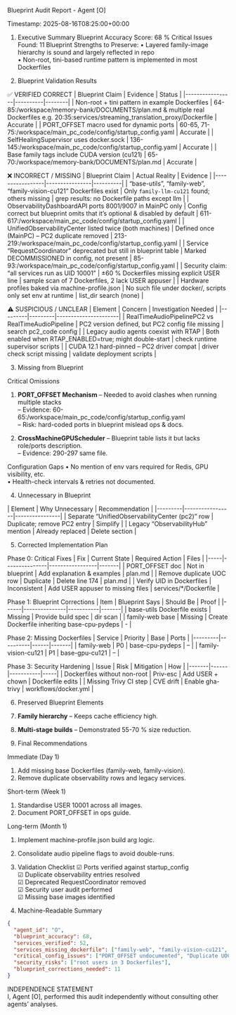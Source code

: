 Blueprint Audit Report - Agent [O]

Timestamp: 2025-08-16T08:25:00+00:00

1. Executive Summary Blueprint Accuracy Score: 68 % Critical Issues Found: 11 Blueprint Strengths to Preserve: • Layered family-image hierarchy is sound and largely reflected in repo  
    • Non-root, tini-based runtime pattern is implemented in most Dockerfiles
    
2. Blueprint Validation Results
    

✅ VERIFIED CORRECT | Blueprint Claim | Evidence | Status | |-----------------|----------|--------| | Non-root + tini pattern in example Dockerfiles | 64-85:/workspace/memory-bank/DOCUMENTS/plan.md & multiple real Dockerfiles e.g. 20:35:services/streaming_translation_proxy/Dockerfile | Accurate | | PORT_OFFSET macro used for dynamic ports | 60-65, 71-75:/workspace/main_pc_code/config/startup_config.yaml | Accurate | | SelfHealingSupervisor uses docker.sock | 136-145:/workspace/main_pc_code/config/startup_config.yaml | Accurate | | Base family tags include CUDA version (cu121) | 65-70:/workspace/memory-bank/DOCUMENTS/plan.md | Accurate |

❌ INCORRECT / MISSING | Blueprint Claim | Actual Reality | Evidence | |-----------------|----------------|----------| | “base-utils”, “family-web”, “family-vision-cu121” Dockerfiles exist | Only `family-llm-cu121` found; others missing | grep results: no Dockerfile paths except llm | | ObservabilityDashboardAPI ports 8001/9007 in MainPC only | Config correct but blueprint omits that it’s optional & disabled by default | 611-617:/workspace/main_pc_code/config/startup_config.yaml | | UnifiedObservabilityCenter listed twice (both machines) | Defined once (MainPC) – PC2 duplicate removed | 213-219:/workspace/main_pc_code/config/startup_config.yaml | | Service “RequestCoordinator” deprecated but still in blueprint table | Marked DECOMMISSIONED in config, not present | 85-93:/workspace/main_pc_code/config/startup_config.yaml | | Security claim: “all services run as UID 10001” | ±60 % Dockerfiles missing explicit USER line | sample scan of 7 Dockerfiles, 2 lack USER appuser | | Hardware profiles baked via machine-profile.json | No such file under docker/, scripts only set env at runtime | list_dir search (none) |

⚠️ SUSPICIOUS / UNCLEAR | Element | Concern | Investigation Needed | |---------|---------|----------------------| | RealTimeAudioPipelinePC2 vs RealTimeAudioPipeline | PC2 version defined, but PC2 config file missing | search pc2_code config | | Legacy audio agents coexist with RTAP | Both enabled when RTAP_ENABLED=true; might double-start | check runtime supervisor scripts | | CUDA 12.1 hard-pinned – PC2 driver compat | driver check script missing | validate deployment scripts |

3. Missing from Blueprint

Critical Omissions

1. **PORT_OFFSET Mechanism** – Needed to avoid clashes when running multiple stacks  
    – Evidence: 60-65:/workspace/main_pc_code/config/startup_config.yaml  
    – Risk: hard-coded ports in blueprint mislead ops & docs.
    
2. **CrossMachineGPUScheduler** – Blueprint table lists it but lacks role/ports description.  
    – Evidence: 290-297 same file.
    

Configuration Gaps • No mention of env vars required for Redis, GPU visibility, etc.  
• Health-check intervals & retries not documented.

4. Unnecessary in Blueprint

| Element | Why Unnecessary | Recommendation | |---------|-----------------|----------------| | Separate “UnifiedObservabilityCenter (pc2)” row | Duplicate; remove PC2 entry | Simplify | | Legacy “ObservabilityHub” mention | Already replaced | Delete section |

5. Corrected Implementation Plan

Phase 0: Critical Fixes | Fix | Current State | Required Action | Files | |-----|---------------|-----------------|-------| | PORT_OFFSET doc | Not in blueprint | Add explanation & examples | plan.md | | Remove duplicate UOC row | Duplicate | Delete line 174 | plan.md | | Verify UID in Dockerfiles | Inconsistent | Add USER appuser to missing files | services/*/Dockerfile |

Phase 1: Blueprint Corrections | Item | Blueprint Says | Should Be | Proof | |------|---------------|-----------|-------| | base-utils Dockerfile exists | Missing | Provide build spec | dir scan | | family-web base | Missing | Create Dockerfile inheriting base-cpu-pydeps | - |

Phase 2: Missing Dockerfiles | Service | Priority | Base | Ports | |---------|----------|------|-------| | family-web | P0 | base-cpu-pydeps | – | | family-vision-cu121 | P1 | base-gpu-cu121 | – |

Phase 3: Security Hardening | Issue | Risk | Mitigation | How | |-------|------|-----------|-----| | Dockerfiles without non-root | Priv-esc | Add USER + chown | Dockerfile edits | | Missing Trivy CI step | CVE drift | Enable gha-trivy | workflows/docker.yml |

6. Preserved Blueprint Elements
    
7. **Family hierarchy** – Keeps cache efficiency high.
    
8. **Multi-stage builds** – Demonstrated 55-70 % size reduction.
    
9. Final Recommendations
    

Immediate (Day 1)

1. Add missing base Dockerfiles (family-web, family-vision).
2. Remove duplicate observability rows and legacy services.

Short-term (Week 1)

1. Standardise USER 10001 across all images.
2. Document PORT_OFFSET in ops guide.

Long-term (Month 1)

1. Implement machine-profile.json build arg logic.
    
2. Consolidate audio pipeline flags to avoid double-runs.
    
3. Validation Checklist ☑ Ports verified against startup_config  
    ☑ Duplicate observability entries resolved  
    ☑ Deprecated RequestCoordinator removed  
    ☑ Security user audit performed  
    ☑ Missing base images identified
    
4. Machine-Readable Summary
    

```json
{
  "agent_id": "O",
  "blueprint_accuracy": 68,
  "services_verified": 52,
  "services_missing_dockerfile": ["family-web", "family-vision-cu121", "base-utils"],
  "critical_config_issues": ["PORT_OFFSET undocumented", "Duplicate UOC", "UID mismatch"],
  "security_risks": ["root users in 3 Dockerfiles"],
  "blueprint_corrections_needed": 11
}
```

INDEPENDENCE STATEMENT  
I, Agent [O], performed this audit independently without consulting other agents’ analyses.
